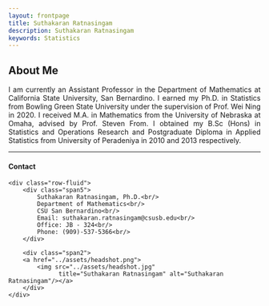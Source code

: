 ```yaml
---
layout: frontpage
title: Suthakaran Ratnasingam
description: Suthakaran Ratnasingam
keywords: Statistics
---
```


About Me
---
<p align="justify">
I am currently an Assistant Professor in the Department of Mathematics at California State University, San Bernardino. I earned my Ph.D. in Statistics from Bowling Green State University under the supervision of <a style="text-decoration:none" href="https://www.bgsu.edu/arts-and-sciences/mathematics-and-statistics/faculty-and-staff/wei-ning.html" target="_blank" rel="noopener noreferrer">Prof. Wei Ning</a> in 2020. I received M.A. in Mathematics from the University of Nebraska at Omaha, advised by <a style="text-decoration:none" href="https://www.unomaha.edu/college-of-arts-and-sciences/mathematics/about-us/directory/steven-from.php" target="_blank" rel="noopener noreferrer">Prof. Steven From</a>. I obtained my B.Sc (Hons) in Statistics and Operations Research and Postgraduate Diploma in Applied Statistics from University of Peradeniya in 2010 and 2013 respectively.
</p>



---
#### Contact

<div class="container">

    <div class="row-fluid">
        <div class="span5">
            Suthakaran Ratnasingam, Ph.D.<br/>
            Department of Mathematics<br/>
            CSU San Bernardino<br/>
            Email: suthakaran.ratnasingam@csusb.edu<br/>
            Office: JB - 324<br/>
            Phone: (909)-537-5366<br/>
        </div>

        <div class="span2">
        <a href="../assets/headshot.png">
            <img src="../assets/headshot.jpg"
                  title="Suthakaran Ratnasingam" alt="Suthakaran Ratnasingam"/></a>
        </div>
    </div>
</div>

